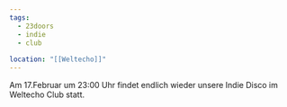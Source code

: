 ```yaml
---
tags:
  - 23doors
  - indie
  - club
  
location: "[[Weltecho]]"
---
```


Am 17.Februar um 23:00 Uhr findet endlich wieder unsere Indie Disco im Weltecho Club statt.
